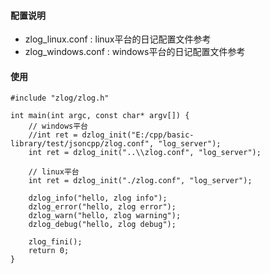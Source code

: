 #### 配置说明

- zlog_linux.conf : linux平台的日记配置文件参考
- zlog_windows.conf : windows平台的日记配置文件参考



#### 使用

```
#include "zlog/zlog.h"

int main(int argc, const char* argv[]) {
	// windows平台
	//int ret = dzlog_init("E:/cpp/basic-library/test/jsoncpp/zlog.conf", "log_server");
	int ret = dzlog_init("..\\zlog.conf", "log_server");

    // linux平台
    int ret = dzlog_init("./zlog.conf", "log_server");
    
	dzlog_info("hello, zlog info");      
	dzlog_error("hello, zlog error");  
	dzlog_warn("hello, zlog warning");
	dzlog_debug("hello, zlog debug");  
	
	zlog_fini();
	return 0;
}
```

